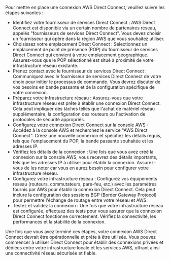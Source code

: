 Pour mettre en place une connexion AWS Direct Connect, veuillez suivre les étapes suivantes :

- Identifiez votre fournisseur de services Direct Connect : AWS Direct Connect est disponible via un certain nombre de partenaires réseau, appelés "fournisseurs de services Direct Connect".
  Vous devez choisir un fournisseur qui opère dans la région AWS que vous souhaitez utiliser.
- Choisissez votre emplacement Direct Connect : Sélectionnez un emplacement de point de présence (POP) du fournisseur de services Direct Connect qui convient à votre emplacement géographique.
  Assurez-vous que le POP sélectionné est situé à proximité de votre infrastructure réseau existante.
- Prenez contact avec le fournisseur de services Direct Connect : Communiquez avec le fournisseur de services Direct Connect de votre choix pour initier le processus de commande.
  Vous devrez discuter de vos besoins en bande passante et de la configuration spécifique de votre connexion.
- Préparez votre infrastructure réseau : Assurez-vous que votre infrastructure réseau est prête à établir une connexion Direct Connect.
  Cela peut impliquer des tâches telles que l'achat de matériel réseau supplémentaire, la configuration des routeurs ou l'activation de protocoles de sécurité appropriés.
- Configurez votre connexion Direct Connect sur la console AWS : Accédez à la console AWS et recherchez le service "AWS Direct Connect".
  Créez une nouvelle connexion et spécifiez les détails requis, tels que l'emplacement du POP, la bande passante souhaitée et les adresses IP.
- Vérifiez les détails de la connexion : Une fois que vous avez créé la connexion sur la console AWS, vous recevrez des détails importants, tels que les adresses IP à utiliser pour établir la connexion.
  Assurez-vous de les noter car vous en aurez besoin pour configurer votre infrastructure réseau.
- Configurez votre infrastructure réseau : Configurez vos équipements réseau (routeurs, commutateurs, pare-feu, etc.) avec les paramètres fournis par AWS pour établir la connexion Direct Connect.
  Cela peut inclure la configuration des sessions BGP (Border Gateway Protocol) pour permettre l'échange de routage entre votre réseau et AWS.
- Testez et validez la connexion : Une fois que votre infrastructure réseau est configurée, effectuez des tests pour vous assurer que la connexion Direct Connect fonctionne correctement.
  Vérifiez la connectivité, les performances et la stabilité de la connexion.

Une fois que vous avez terminé ces étapes, votre connexion AWS Direct Connect devrait être opérationnelle et prête à être utilisée. 
Vous pouvez commencer à utiliser Direct Connect pour établir des connexions privées et dédiées entre votre infrastructure locale et les services AWS, offrant ainsi une connectivité réseau sécurisée et fiable.

